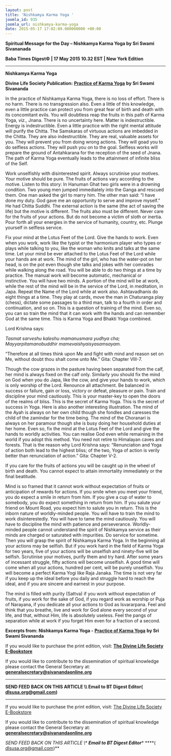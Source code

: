 ```yaml
---
layout: post
title: 'Nishkamya Karma Yoga '
joomla_id: 935
joomla_url: nishkamya-karma-yoga
date: 2015-05-17 17:02:09.000000000 +00:00
---
```

  

















































**Spiritual Message for the Day – Nishkamya Karma Yoga by Sri Swami Sivananada**

**Baba Times Digest© | 17 May 2015 10.32 EST | New York Edition**

* * *

**Nishkamya Karma Yoga**

**Divine Life Society Publication:** [**Practice of Karma Yoga**](http://www.dlshq.org/download/practicekarma.htm#_VPID_13) **by Sri Swami Sivananda**

In the practice of Nishkamya Karma Yoga, there is no loss of effort. There is no harm. There is no transgression also. Even a little of this knowledge, even a little practice can protect you from great fear of birth and death with its concomitant evils. You will doubtless reap the fruits in this path of Karma Yoga, _viz.,_ Jnana. There is no uncertainty here. Matter is indestructible. Energy is indestructible. Even a little practice with the right mental attitude will purify the Chitta. The Samskaras of virtuous actions are imbedded in the Chitta. They are also indestructible. They are real, valuable assets for you. They will prevent you from doing wrong actions. They will goad you to do selfless actions. They will push you on to the goal. Selfless works will prepare the ground of Antahkarana for the reception of the seed of Jnana. The path of Karma Yoga eventually leads to the attainment of infinite bliss of the Self.

Work unselfishly with disinterested spirit. Always scrutinise your motives. Your motive should be pure. The fruits of actions vary according to the motive. Listen to this story: In Hanuman Ghat two girls were in a drowning condition. Two young men jumped immediately into the Ganga and rescued them. One man asked the girl to marry him. The other man said: “I have done my duty. God gave me an opportunity to serve and improve myself.” He had Chitta Suddhi. The external action is the same (the act of saving the life) but the motive is different. The fruits also must be different. Never care for the fruits of your actions. But do not become a victim of sloth or inertia. Pour forth all your energies in the service of humanity, country, etc. Plunge yourself in selfless service.

Fix your mind at the Lotus Feet of the Lord. Give the hands to work. Even when you work, work like the typist or the harmonium player who types or plays while talking to you, like the woman who knits and talks at the same time. Let your mind be ever attached to the Lotus Feet of the Lord while your hands are at work. The mind of the girl, who has the water-pot on her head, is on the pot even though she talks and jokes with her comrades while walking along the road. You will be able to do two things at a time by practice. The manual work will become automatic, mechanical or instinctive. You will have two minds. A portion of the mind will be at work, while the rest of the mind will be in the service of the Lord, in meditation, in Japa. Repeat the Name of the Lord while at work also. Ashtavadhanis do eight things at a time. They play at cards, move the man in Chaturanga play (chess), dictate some passages to a third man, talk to a fourth in order and continuation, and so on. This is a question of training of the mind. Even so, you can so train the mind that it can work with the hands and can remember God at the same time. This is Karma Yoga and Bhakti Yoga combined.

Lord Krishna says:

_Tasmat sarveshu kaleshu mamanusmara yudhya cha;_   
 _Mayyarpitamanobuddhir mamevaishyaisyasamsayam._

“Therefore at all times think upon Me and fight with mind and reason set on Me, without doubt thou shalt come unto Me.” Gita: Chapter VIII-7.

Though the cow grazes in the pasture having been separated from the calf, her mind is always fixed on the calf only. Similarly you should fix the mind on God when you do Japa, like the cow, and give your hands to work, which is only worship of the Lord. Renounce all attachment. Be balanced in success or failure, gain or loss, victory or defeat, pleasure or pain. Train and discipline your mind cautiously. This is your master-key to open the doors of the realms of bliss. This is the secret of Karma Yoga. This is the secret of success in Yoga. Here is also another interesting illustration. The mind of the Ayah is always on her own child though she fondles and caresses the child of the zamindar for the time being. The mind of the Choranari is always on her paramour though she is busy doing her household duties at her home. Even so, fix the mind at the Lotus Feet of the Lord and give the hands to worldly activities. You can realise God even while remaining in the world if you adopt this method. You need not retire to Himalayan caves and forests. That is the reason why Lord Krishna says: “Renunciation and Yoga of action both lead to the highest bliss; of the two, Yoga of action is verily better than renunciation of action.” Gita: Chapter V-2.

If you care for the fruits of actions you will be caught up in the wheel of birth and death. You cannot expect to attain immortality immediately or the final beatitude.

Mind is so framed that it cannot work without expectation of fruits or anticipation of rewards for actions. If you smile when you meet your friend, you do expect a smile in return from him. If you give a cup of water to somebody, you do expect something in return from him. If you salute your friend on Mount Road, you expect him to salute you in return. This is the inborn nature of worldly-minded people. You will have to train the mind to work disinterestedly. You will have to tame the mind cautiously. You will have to discipline the mind with patience and perseverance. Worldly-minded people cannot understand the spirit of Nishkamya service as their minds are charged or saturated with impurities. Do service for sometime. Then you will grasp the spirit of Nishkamya Karma Yoga. In the beginning all your actions may be selfish. But if you work hard in the field of Karma Yoga for two years, five of your actions will be unselfish and ninety-five will be selfish. Scrutinise your motives, purify them and try hard. After some years of incessant struggle, fifty actions will become unselfish. A good time will come when all your actions, hundred per cent, will be purely unselfish. You will become a perfect Karma Yogi like Raja Janaka. The time is not very far if you keep up the ideal before you daily and struggle hard to reach the ideal, and if you are sincere and earnest in your purpose.

The mind is filled with purity (Sattva) if you work without expectation of fruits, if you work for the sake of God, if you regard work as worship or Puja of Narayana, if you dedicate all your actions to God as Isvararpana. Feel and think that you breathe, live and work for God alone every second of your life, and that, without Him, life is absolutely useless. Feel the pangs of separation while at work if you forget Him even for a fraction of a second.

**Excerpts from:**  **Nishkamya Karma Yoga -** [**Practice of Karma Yoga**](http://www.dlshq.org/download/practicekarma.htm#_VPID_13) **by Sri Swami Sivananda**

If you would like to purchase the print edition, visit: **[The Divine Life Society E-Bookstore](http://www.dlshq.org/download/download.htm)**

If you would like to contribute to the dissemination of spiritual knowledge please contact the General Secretary at: [](mailto:%20%3Cscript%20type=%27text/javascript%27%3E%20%3C%21--%20var%20prefix%20=%20%27ma%27%20+%20%27il%27%20+%20%27to%27;%20var%20path%20=%20%27hr%27%20+%20%27ef%27%20+%20%27=%27;%20var%20addy57016%20=%20%27generalsecretary%27%20+%20%27@%27;%20addy57016%20=%20addy57016%20+%20%27sivanandaonline%27%20+%20%27.%27%20+%20%27org%27;%20document.write%28%27%3Ca%20%27%20+%20path%20+%20%27%5C%27%27%20+%20prefix%20+%20%27:%27%20+%20addy57016%20+%20%27%5C%27%3E%27%29;%20document.write%28addy57016%29;%20document.write%28%27%3C%5C/a%3E%27%29;%20//--%3E%5Cn%20%3C/script%3E%3Cscript%20type=%27text/javascript%27%3E%20%3C%21--%20document.write%28%27%3Cspan%20style=%5C%27display:%20none;%5C%27%3E%27%29;%20//--%3E%20%3C/script%3EThis%20email%20address%20is%20being%20protected%20from%20spambots.%20You%20need%20JavaScript%20enabled%20to%20view%20it.%20%3Cscript%20type=%27text/javascript%27%3E%20%3C%21--%20document.write%28%27%3C/%27%29;%20document.write%28%27span%3E%27%29;%20//--%3E%20%3C/script%3E?subject=Contribution%20to%20Dissemination%20of%20Spiritual%20Knowledge) **generalsecretary@sivanandaonline.org**

****

**SEND FEED BACK ON THIS ARTICLE \\\ Email to BT Digest Editor[](mailto:%20%3Cscript%20type=%27text/javascript%27%3E%20%3C%21--%20var%20prefix%20=%20%27ma%27%20+%20%27il%27%20+%20%27to%27;%20var%20path%20=%20%27hr%27%20+%20%27ef%27%20+%20%27=%27;%20var%20addy72654%20=%20%27dlsusa.org%27%20+%20%27@%27;%20addy72654%20=%20addy72654%20+%20%27gmail%27%20+%20%27.%27%20+%20%27com%27;%20document.write%28%27%3Ca%20%27%20+%20path%20+%20%27%5C%27%27%20+%20prefix%20+%20%27:%27%20+%20addy72654%20+%20%27%5C%27%3E%27%29;%20document.write%28addy72654%29;%20document.write%28%27%3C%5C/a%3E%27%29;%20//--%3E%5Cn%20%3C/script%3E%3Cscript%20type=%27text/javascript%27%3E%20%3C%21--%20document.write%28%27%3Cspan%20style=%5C%27display:%20none;%5C%27%3E%27%29;%20//--%3E%20%3C/script%3EThis%20email%20address%20is%20being%20protected%20from%20spambots.%20You%20need%20JavaScript%20enabled%20to%20view%20it.%20%3Cscript%20type=%27text/javascript%27%3E%20%3C%21--%20document.write%28%27%3C/%27%29;%20document.write%28%27span%3E%27%29;%20//--%3E%20%3C/script%3E?subject=DLS%20Posts)( [dlsusa.org@gmail.com](mailto:dlsusa.org@gmail.com))**



* * *



  

If you would like to purchase the print edition, visit: [The Divine Life Society E-Bookstore](http://www.dlshq.org/download/download.htm)

If you would like to contribute to the dissemination of spiritual knowledge please contact the General Secretary at: **[generalsecretary@sivanandaonline.org](mailto:generalsecretary@sivanandaonline.org)**

**SEND FEED BACK ON THIS ARTICLE \\\**  **Email to BT Digest Editor**** [](mailto:%20%3Cscript%20type=%27text/javascript%27%3E%20%3C%21--%20var%20prefix%20=%20%27ma%27%20+%20%27il%27%20+%20%27to%27;%20var%20path%20=%20%27hr%27%20+%20%27ef%27%20+%20%27=%27;%20var%20addy72654%20=%20%27dlsusa.org%27%20+%20%27@%27;%20addy72654%20=%20addy72654%20+%20%27gmail%27%20+%20%27.%27%20+%20%27com%27;%20document.write%28%27%3Ca%20%27%20+%20path%20+%20%27%5C%27%27%20+%20prefix%20+%20%27:%27%20+%20addy72654%20+%20%27%5C%27%3E%27%29;%20document.write%28addy72654%29;%20document.write%28%27%3C%5C/a%3E%27%29;%20//--%3E%5Cn%20%3C/script%3E%3Cscript%20type=%27text/javascript%27%3E%20%3C%21--%20document.write%28%27%3Cspan%20style=%5C%27display:%20none;%5C%27%3E%27%29;%20//--%3E%20%3C/script%3EThis%20email%20address%20is%20being%20protected%20from%20spambots.%20You%20need%20JavaScript%20enabled%20to%20view%20it.%20%3Cscript%20type=%27text/javascript%27%3E%20%3C%21--%20document.write%28%27%3C/%27%29;%20document.write%28%27span%3E%27%29;%20//--%3E%20%3C/script%3E?subject=DLS%20Posts)****( [dlsusa.org@gmail.com](mailto:dlsusa.org@gmail.com))**  
